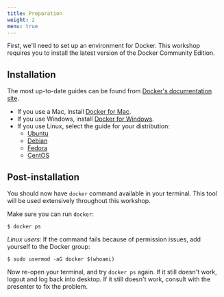 ```yaml
---
title: Preparation
weight: 2
menu: true
---
```


First, we'll need to set up an environment for Docker.
This workshop requires you to install the latest version of the Docker Community Edition.

## Installation

The most up-to-date guides can be found from [Docker's documentation site](https://docs.docker.com/install/).

* If you use a Mac, install [Docker for Mac](https://docs.docker.com/docker-for-mac/install/).
* If you use Windows, install [Docker for Windows](https://docs.docker.com/docker-for-windows/install/).
* If you use Linux, select the guide for your distribution:
  * [Ubuntu](https://docs.docker.com/install/linux/docker-ce/ubuntu/)
  * [Debian](https://docs.docker.com/install/linux/docker-ce/debian/)
  * [Fedora](https://docs.docker.com/install/linux/docker-ce/fedora/)
  * [CentOS](https://docs.docker.com/install/linux/docker-ce/centos/)

## Post-installation

You should now have `docker` command available in your terminal.
This tool will be used extensively throughout this workshop.

Make sure you can run `docker`:

    $ docker ps

*Linux users:* If the command fails because of permission issues,
add yourself to the Docker group:

    $ sudo usermod -aG docker $(whoami)

Now re-open your terminal, and try `docker ps` again.
If it still doesn't work, logout and log back into desktop.
If it still doesn't work, consult with the presenter to fix the problem.
